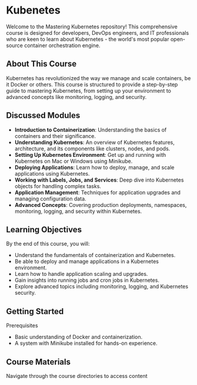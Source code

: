 # Kubenetes
Welcome to the Mastering Kubernetes repository! This comprehensive course is designed for developers, DevOps engineers, and IT professionals who are keen to learn about Kubernetes - the world's most popular open-source container orchestration engine.

## About This Course
Kubernetes has revolutionized the way we manage and scale containers, be it Docker or others. This course is structured to provide a step-by-step guide to mastering Kubernetes, from setting up your environment to advanced concepts like monitoring, logging, and security.

## Discussed Modules
- **Introduction to Containerization**: Understanding the basics of containers and their significance.
- **Understanding Kubernetes**: An overview of Kubernetes features, architecture, and its components like clusters, nodes, and pods.
- **Setting Up Kubernetes Environment**: Get up and running with Kubernetes on Mac or Windows using Minikube.
- **Deploying Applications**: Learn how to deploy, manage, and scale applications using Kubernetes.
- **Working with Labels, Jobs, and Services**: Deep dive into Kubernetes objects for handling complex tasks.
- **Application Management**: Techniques for application upgrades and managing configuration data.
- **Advanced Concepts**: Covering production deployments, namespaces, monitoring, logging, and security within Kubernetes.

  
## Learning Objectives
By the end of this course, you will:

- Understand the fundamentals of containerization and Kubernetes.
- Be able to deploy and manage applications in a Kubernetes environment.
- Learn how to handle application scaling and upgrades.
- Gain insights into running jobs and cron jobs in Kubernetes.
- Explore advanced topics including monitoring, logging, and Kubernetes security.

## Getting Started
Prerequisites
- Basic understanding of Docker and containerization.
- A system with Minikube installed for hands-on experience.
  
## Course Materials
Navigate through the course directories to access content
